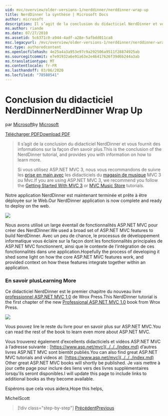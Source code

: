 ```yaml
---
uid: mvc/overview/older-versions-1/nerddinner/nerddinner-wrap-up
title: NerdDinner la synthèse | Microsoft Docs
author: microsoft
description: Il s’agit de la conclusion du didacticiel NerdDinner et vous fournit des informations sur la façon d’en savoir plus.
ms.author: riande
ms.date: 07/27/2010
ms.assetid: 5c6371c0-a944-4adf-a28e-5afbdd011ca8
msc.legacyurl: /mvc/overview/older-versions-1/nerddinner/nerddinner-wrap-up
msc.type: authoredcontent
ms.openlocfilehash: 4e25a4a3a953e97c9a292506a9511f28874925ab
ms.sourcegitcommit: e7e91932a6e91a63e2e46417626f39d6b244a3ab
ms.translationtype: MT
ms.contentlocale: fr-FR
ms.lasthandoff: 03/06/2020
ms.locfileid: "78580541"
---
```

# <a name="nerddinner-wrap-up"></a><span data-ttu-id="81582-103">Conclusion du didacticiel NerdDinner</span><span class="sxs-lookup"><span data-stu-id="81582-103">NerdDinner Wrap Up</span></span>

<span data-ttu-id="81582-104">par [Microsoft](https://github.com/microsoft)</span><span class="sxs-lookup"><span data-stu-id="81582-104">by [Microsoft](https://github.com/microsoft)</span></span>

[<span data-ttu-id="81582-105">Télécharger PDF</span><span class="sxs-lookup"><span data-stu-id="81582-105">Download PDF</span></span>](http://aspnetmvcbook.s3.amazonaws.com/aspnetmvc-nerdinner_v1.pdf)

> <span data-ttu-id="81582-106">Il s’agit de la conclusion du didacticiel NerdDinner et vous fournit des informations sur la façon d’en savoir plus.</span><span class="sxs-lookup"><span data-stu-id="81582-106">This is the conclusion of the NerdDinner tutorial, and provides you with information on how to learn more.</span></span>
> 
> <span data-ttu-id="81582-107">Si vous utilisez ASP.NET MVC 3, nous vous recommandons de suivre les [prise en main avec](../../older-versions/getting-started-with-aspnet-mvc3/cs/intro-to-aspnet-mvc-3.md) les didacticiels du [magasin de musique](../../older-versions/mvc-music-store/mvc-music-store-part-1.md) MVC 3 ou Mvc.</span><span class="sxs-lookup"><span data-stu-id="81582-107">If you are using ASP.NET MVC 3, we recommend you follow the [Getting Started With MVC 3](../../older-versions/getting-started-with-aspnet-mvc3/cs/intro-to-aspnet-mvc-3.md) or [MVC Music Store](../../older-versions/mvc-music-store/mvc-music-store-part-1.md) tutorials.</span></span>

<span data-ttu-id="81582-108">Notre application NerdDinner est maintenant terminée et prête à être déployée sur le Web.</span><span class="sxs-lookup"><span data-stu-id="81582-108">Our NerdDinner application is now complete and ready to deploy on the web.</span></span>

![](nerddinner-wrap-up/_static/image1.png)

<span data-ttu-id="81582-109">Nous avons utilisé un large éventail de fonctionnalités ASP.NET MVC pour créer des NerdDinner.</span><span class="sxs-lookup"><span data-stu-id="81582-109">We used a broad set of ASP.NET MVC features to build NerdDinner.</span></span> <span data-ttu-id="81582-110">Avec un peu de chance, le processus de développement informatique vous éclaire sur la façon dont les fonctionnalités principales de ASP.NET MVC fonctionnent, ainsi que le contexte de l’intégration de ces fonctionnalités dans une application.</span><span class="sxs-lookup"><span data-stu-id="81582-110">Hopefully the process of developing it shed some light on how the core ASP.NET MVC features work, and provided context on how these features integrate together within an application.</span></span>

### <a name="learning-more"></a><span data-ttu-id="81582-111">En savoir plus</span><span class="sxs-lookup"><span data-stu-id="81582-111">Learning More</span></span>

<span data-ttu-id="81582-112">Ce didacticiel NerdDinner est le premier chapitre du nouveau livre [professionnel ASP.NET MVC 1,0](https://www.amazon.com/gp/product/0470384611?ie=UTF8&amp;tag=scoblo04-20&amp;linkCode=xm2&amp;camp=1789&amp;creativeASIN=0470384611) de Wrox Press.</span><span class="sxs-lookup"><span data-stu-id="81582-112">This NerdDinner tutorial is the first chapter of the new [Professional ASP.NET MVC 1.0](https://www.amazon.com/gp/product/0470384611?ie=UTF8&amp;tag=scoblo04-20&amp;linkCode=xm2&amp;camp=1789&amp;creativeASIN=0470384611) book from Wrox Press.</span></span>

[![](https://mscblogs.blob.core.windows.net/media/scottgu/Media/bookcover1_6CAECF94.png)](https://www.amazon.com/gp/product/0470384611?ie=UTF8&amp;tag=scoblo04-20&amp;linkCode=xm2&amp;camp=1789&amp;creativeASIN=0470384611)

<span data-ttu-id="81582-113">Vous pouvez lire le reste du livre pour en savoir plus sur ASP.NET MVC.</span><span class="sxs-lookup"><span data-stu-id="81582-113">You can read the rest of the book to learn even more about ASP.NET MVC.</span></span>

<span data-ttu-id="81582-114">Vous trouverez également d’excellents didacticiels et vidéos ASP.NET MVC à l’adresse suivante : [https://www.asp.net/mvc](../../../index.md) d’autres livres ASP.NET MVC sont bientôt publiés.</span><span class="sxs-lookup"><span data-stu-id="81582-114">You can also find great ASP.NET MVC tutorials and videos at: [https://www.asp.net/mvc](../../../index.md) Other great ASP.NET MVC books will shortly be published.</span></span> <span data-ttu-id="81582-115">Je vais mettre à jour cette page pour inclure des liens vers des livres supplémentaires lorsqu’ils seront disponibles.</span><span class="sxs-lookup"><span data-stu-id="81582-115">I will update this page to include links to additional books as they become available.</span></span>

<span data-ttu-id="81582-116">Espérons que cela vous aidera,</span><span class="sxs-lookup"><span data-stu-id="81582-116">Hope this helps,</span></span>

<span data-ttu-id="81582-117">Michel</span><span class="sxs-lookup"><span data-stu-id="81582-117">Scott</span></span>

> [!div class="step-by-step"]
> [<span data-ttu-id="81582-118">Précédent</span><span class="sxs-lookup"><span data-stu-id="81582-118">Previous</span></span>](enable-automated-unit-testing.md)
